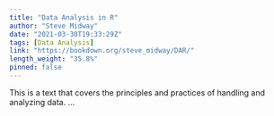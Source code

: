 ```yaml
---
title: "Data Analysis in R"
author: "Steve Midway"
date: "2021-03-30T19:33:29Z"
tags: [Data Analysis]
link: "https://bookdown.org/steve_midway/DAR/"
length_weight: "35.8%"
pinned: false
---
```


This is a text that covers the principles and practices of handling and analyzing data. ...
